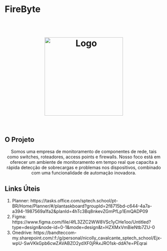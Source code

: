 # FireByte
<h1 align="center">
  <br>
  <img src="https://media.discordapp.net/attachments/526740595893469184/1146537221139202199/textLogo.png" alt="Logo" width="250">
  <br>
  <br>
</h1>

## O Projeto
<p align="center">
       Somos uma empresa de monitoramento de componentes de rede, tais como switches, roteadores, access points e firewalls. Nosso foco está em oferecer um ambiente de monitoramento em tempo real que capacita a 
       rápida detecção de sobrecargas e problemas nos dispositivos, combinado com uma funcionalidade de automação inovadora.
</p>

## Links Úteis
<ol>
  <li>Planner: https://tasks.office.com/sptech.school/pt-BR/Home/Planner/#/plantaskboard?groupId=2f8715bd-c644-4a7a-a394-1987569a1fa2&planId=4hTc3Bq8nkevZGmPfLp1EmQADP09</li>
  <li>Figma: https://www.figma.com/file/4fL3ZZC2WW8VSc1yCHe1oo/Untitled?type=design&node-id=0-1&mode=design&t=HZXMxVmBieNtb7ZU-0</li>
  <li>Onedrive: https://bandteccom-my.sharepoint.com/:f:/g/personal/nicolly_cavalcante_sptech_school/Ejx-wpU-SwVKkGpb6cwZAVABZO2ydXF0jPAxJRO1sk-ddA?e=PEqrai</li>
</ol>
